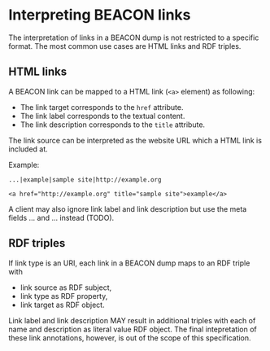 # Interpreting BEACON links

The interpretation of links in a BEACON dump is not restricted to a specific
format. The most common use cases are HTML links and RDF triples.

## HTML links

A BEACON link can be mapped to a HTML link (`<a>` element) as following:

* The link target corresponds to the `href` attribute.
* The link label corresponds to the textual content.
* The link description corresponds to the `title` attribute.

The link source can be interpreted as the website URL which a HTML link is
included at.

Example:

    ...|example|sample site|http://example.org

    <a href="http://example.org" title="sample site">example</a>

A client may also ignore link label and link description but use the meta
fields ... and ... instead (TODO).


## RDF triples

If link type is an URI, each link in a BEACON dump maps to an RDF triple
with 

* link source as RDF subject,
* link type as RDF property,
* link target as RDF object.

Link label and link description MAY result in additional triples with each of
name and description as literal value RDF object. The final intepretation of
these link annotations, however, is out of the scope of this specification.
